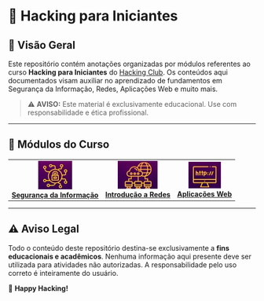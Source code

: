# 📓 Hacking para Iniciantes

## 📌 Visão Geral

Este repositório contém anotações organizadas por módulos referentes ao curso **Hacking para Iniciantes** do [Hacking Club](https://hackingclub.com.br). Os conteúdos aqui documentados visam auxiliar no aprendizado de fundamentos em Segurança da Informação, Redes, Aplicações Web e muito mais.

> ⚠️ **AVISO:** Este material é exclusivamente educacional. Use com responsabilidade e ética profissional.

---

## 🧠 Módulos do Curso

<table>
	<tr>
		<td align="center">
			<a href="./Segurança da Informação.md">
				<img src="images/Introducao_si.jpg"/>
				<br> <b>Segurança da Informação</b>
			</a>
		</td>
		<td align="center">
			<a href="./Introducção a redes de computadores.md">
				<img src="images/Introducao_redes.png"/>
				<br><b>Introdução a Redes</b>
			</a>
		</td>
		<td align="center">
			<a href="./Base de aplicações WEB.md">
				<img src="images/Introducao_web.jpg"/>
				<br><b>Aplicações Web</b>
			</a>
		</td>
	</tr>
</table>

---

## ⚠️ Aviso Legal

Todo o conteúdo deste repositório destina-se exclusivamente a **fins educacionais e acadêmicos**. Nenhuma informação aqui presente deve ser utilizada para atividades não autorizadas. A responsabilidade pelo uso correto é inteiramente do usuário.

🚀 **Happy Hacking!**